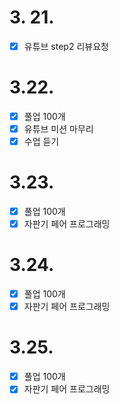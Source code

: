 # 3. 21.

- [x] 유튜브 step2 리뷰요청

# 3.22.

- [x] 풀업 100개
- [x] 유튜브 미션 마무리
- [x] 수업 듣기

# 3.23.

- [x] 풀업 100개
- [x] 자판기 페어 프로그래밍

# 3.24.

- [x] 풀업 100개
- [x] 자판기 페어 프로그래밍

# 3.25.

- [x] 풀업 100개
- [x] 자판기 페어 프로그래밍
